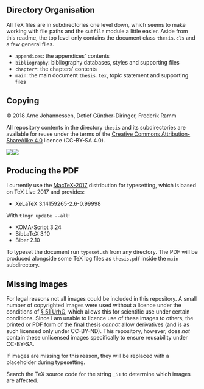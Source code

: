 Directory Organisation
----------------------

All TeX files are in subdirectories one level down, which seems to make
working with file paths and the `subfile` module a little easier. Aside
from this readme, the top level only contains the document class
`thesis.cls` and a few general files.

- `appendices`: the appendices' contents
- `bibliography`: bibliography databases, styles and supporting files
- `chapter*`: the chapters' contents
- `main`: the main document `thesis.tex`, topic statement and supporting
  files


Copying
-------

© 2018 Arne Johannessen, Detlef Günther-Diringer, Frederik Ramm

All repository contents in the directory `thesis` and its
subdirectories are available for reuse under the terms of the
[Creative Commons Attribution-ShareAlike 4.0](
https://creativecommons.org/licenses/by-sa/4.0/
) licence (CC-BY-SA 4.0).

[![](https://licensebuttons.net/l/by-sa/4.0/80x15.png)![](https://licensebuttons.net/i/l/by-sa/transparent/00/00/00/76x22.png)](https://creativecommons.org/licenses/by-sa/4.0/)


Producing the PDF
-----------------

I currently use the [MacTeX-2017](https://www.tug.org/mactex/)
distribution for typesetting, which is based on TeX Live 2017 and
provides:

- XeLaTeX 3.14159265-2.6-0.99998

With `tlmgr update --all`:

- KOMA-Script 3.24
- BibLaTeX 3.10
- Biber 2.10

To typeset the document run `typeset.sh` from any directory. The PDF
will be produced alongside some TeX log files as `thesis.pdf` inside
the `main` subdirectory.


Missing Images
--------------

For legal reasons not all images could be included in this repository.
A small number of copyrighted images were used without a licence under
the conditions of [§ 51 UrhG](https://dejure.org/gesetze/UrhG/51.html),
which allows this for scientific use under certain conditions. Since
I am unable to licence use of these images to others, the printed or
PDF form of the final thesis *cannot* allow derivatives (and is as such
licensed only under CC-BY-ND). This repository, however, does *not*
contain these unlicensed images specifically to ensure reusability
under CC-BY-SA.

If images are missing for this reason, they will be replaced with
a placeholder during typesetting.

Search the TeX source code for the string `_51` to determine which
images are affected.
